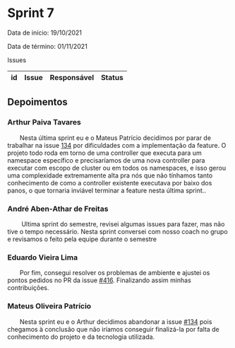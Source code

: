 # Sprint 7

Data de início: 19/10/2021

Data de término: 01/11/2021

Issues

| id  | Issue | Responsável | Status |
| --- | ----- | ----------- | ------ |

## Depoimentos

### Arthur Paiva Tavares

&emsp;&emsp;Nesta última sprint eu e o Mateus Patrício decidimos por parar de trabalhar na issue [134](https://github.com/external-secrets/external-secrets/issues/134) por dificuldades com a implementação da feature. O projeto todo roda em torno de uma controller que executa para um namespace específico e precisaríamos de uma nova controller para executar com escopo de cluster ou em todos os namespaces, e isso gerou uma complexidade extremamente alta pra nós que não tínhamos tanto conhecimento de como a controller existente executava por baixo dos panos, o que tornaria inviável terminar a feature nesta última sprint..

### André Aben-Athar de Freitas

&emsp;&emsp; Ultima sprint do semestre, revisei algumas issues para fazer, mas não tive o tempo necessário. Nesta sprint conversei com nosso coach no grupo e revisamos o feito pela equipe durante o semestre

### Eduardo Vieira Lima

&emsp;&emsp;Por fim, consegui resolver os problemas de ambiente e ajustei os pontos pedidos no PR da issue [#416](https://github.com/external-secrets/external-secrets/issues/416). Finalizando assim minhas contribuições.

### Mateus Oliveira Patrício

&emsp;&emsp;Nesta sprint eu e o Arthur decidimos abandonar a issue [#134](https://github.com/external-secrets/external-secrets/issues/134) pois chegamos à conclusão que não iríamos conseguir finalizá-la por falta de conhecimento do projeto e da tecnologia utilizada.
